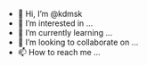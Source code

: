 - 👋 Hi, I’m @kdmsk
- 👀 I’m interested in ...
- 🌱 I’m currently learning ...
- 💞️ I’m looking to collaborate on ...
- 📫 How to reach me ...

<!---
kdmsk/kdmsk is a ✨ special ✨ repository because its `README.md` (this file) appears on your GitHub profile.
You can click the Preview link to take a look at your changes.
--->
